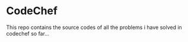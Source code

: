 # CodeChef

This repo contains the source codes of all the problems i have solved in codechef so far...
